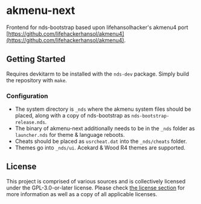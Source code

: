 # akmenu-next

Frontend for nds-bootstrap based upon lifehansolhacker's akmenu4 port [https://github.com/lifehackerhansol/akmenu4](https://github.com/lifehackerhansol/akmenu4).

## Getting Started

Requires devkitarm to be installed with the `nds-dev` package. Simply build the repository with `make`.


### Configuration

* The system directory is `_nds` where the akmenu system files should be placed, along with a copy of nds-bootstrap as `nds-bootstrap-release.nds`.
* The binary of akmenu-next additionally needs to be in the `_nds` folder as `launcher.nds` for theme & language reboots.
* Cheats should be placed as `usrcheat.dat` into the `_nds/cheats` folder.
* Themes go into `_nds/ui`. Acekard & Wood R4 themes are supported.

## License

This project is comprised of various sources and is collectively licensed under the GPL-3.0-or-later license.
Please check [the license section](https://github.com/coderkei/akmenu-next/tree/main/licenses) for more information as well as a copy of all applicable licenses.
